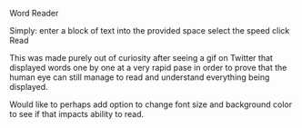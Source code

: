 Word Reader

Simply:
enter a block of text into the provided space
select the speed 
click Read

This was made purely out of curiosity after seeing a gif on Twitter
that displayed words one by one at a very rapid pase in order to prove 
that the human eye can still manage to read and understand everything
being displayed. 

Would like to perhaps add option to change font size and background color to see if that impacts ability to read.

